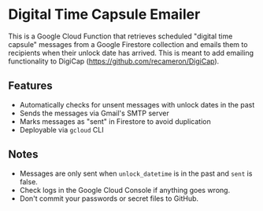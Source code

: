 # Digital Time Capsule Emailer

This is a Google Cloud Function that retrieves scheduled "digital time capsule" messages from a Google Firestore collection and emails them to recipients when their unlock date has arrived. This is meant to add emailing functionality to DigiCap (https://github.com/recameron/DigiCap).

## Features

- Automatically checks for unsent messages with unlock dates in the past
- Sends the messages via Gmail's SMTP server
- Marks messages as "sent" in Firestore to avoid duplication
- Deployable via `gcloud` CLI

## Notes
- Messages are only sent when `unlock_datetime` is in the past and `sent` is false.
- Check logs in the Google Cloud Console if anything goes wrong.
- Don't commit your passwords or secret files to GitHub.

